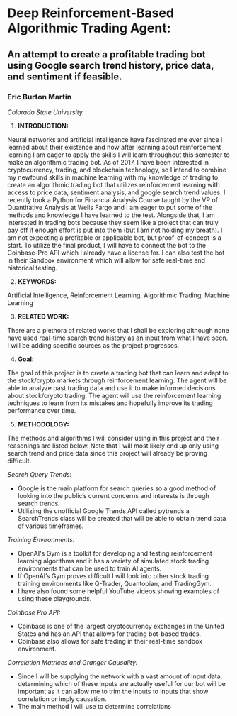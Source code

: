 # Deep Reinforcement-Based Algorithmic Trading Agent:
## An attempt to create a profitable trading bot using Google search trend history, price data, and sentiment if feasible.

### Eric Burton Martin
_Colorado State University_

1. **INTRODUCTION:**

Neural networks and artificial intelligence have fascinated me ever since I learned about their existence and now after learning about reinforcement learning I am eager to apply the skills I will learn throughout this semester to make an algorithmic trading bot. As of 2017, I have been interested in cryptocurrency, trading, and blockchain technology, so I intend to combine my newfound skills in machine learning with my knowledge of trading to create an algorithmic trading bot that utilizes reinforcement learning with access to price data, sentiment analysis, and google search trend values. I recently took a Python for Financial Analysis Course taught by the VP of Quantitative Analysis at Wells Fargo and I am eager to put some of the methods and knowledge I have learned to the test. Alongside that, I am interested in trading bots because they seem like a project that can truly pay off if enough effort is put into them (but I am not holding my breath). I am not expecting a profitable or applicable bot, but proof-of-concept is a start. To utilize the final product, I will have to connect the bot to the Coinbase-Pro API which I already have a license for. I can also test the bot in their Sandbox environment which will allow for safe real-time and historical testing.

2. **KEYWORDS:**

Artificial Intelligence, Reinforcement Learning, Algorithmic Trading, Machine Learning

3. **RELATED WORK:**

There are a plethora of related works that I shall be exploring although none have used real-time search trend history as an input from what I have seen. I will be adding specific sources as the project progresses.

4. **Goal:**

The goal of this project is to create a trading bot that can learn and adapt to the stock/crypto markets through reinforcement learning. The agent will be able to analyze past trading data and use it to make informed decisions about stock/crypto trading. The agent will use the reinforcement learning techniques to learn from its mistakes and hopefully improve its trading performance over time.

5. **METHODOLOGY:**

The methods and algorithms I will consider using in this project and their reasonings are listed below. Note that I will most likely end up only using search trend and price data since this project will already be proving difficult.

_Search Query Trends:_
- Google is the main platform for search queries so a good method of looking into the public’s current concerns and interests is through search trends.
- Utilizing the unofficial Google Trends API called pytrends a SearchTrends class will be created that will be able to obtain trend data of various timeframes.

_Training Environments:_
- OpenAI's Gym is a toolkit for developing and testing reinforcement learning algorithms and it has a variety of simulated stock trading environments that can be used to train AI agents.
- If OpenAI’s Gym proves difficult I will look into other stock trading training environments like Q-Trader, Quantopian, and TradingGym.
- I have also found some helpful YouTube videos showing examples of using these playgrounds.

_Coinbase Pro API:_
- Coinbase is one of the largest cryptocurrency exchanges in the United States and has an API that allows for trading bot-based trades.
- Coinbase also allows for safe trading in their real-time sandbox environment.

_Correlation Matrices and Granger Causality:_
- Since I will be supplying the network with a vast amount of input data, determining which of these inputs are actually useful for our bot will be important as it can allow me to trim the inputs to inputs that show correlation or imply causation.
- The main method I will use to determine correlations
